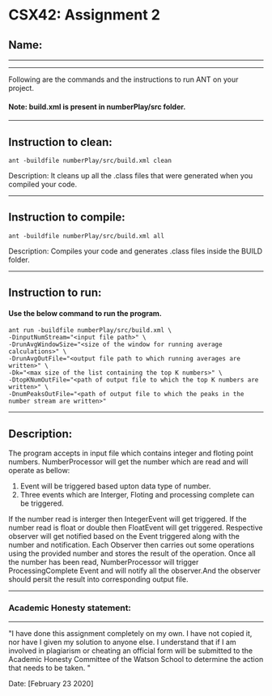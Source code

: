 # CSX42: Assignment 2
## Name: 

-----------------------------------------------------------------------
-----------------------------------------------------------------------


Following are the commands and the instructions to run ANT on your project.
#### Note: build.xml is present in numberPlay/src folder.

-----------------------------------------------------------------------
## Instruction to clean:

```commandline
ant -buildfile numberPlay/src/build.xml clean
```

Description: It cleans up all the .class files that were generated when you
compiled your code.

-----------------------------------------------------------------------
## Instruction to compile:

```commandline
ant -buildfile numberPlay/src/build.xml all
```

Description: Compiles your code and generates .class files inside the BUILD folder.

-----------------------------------------------------------------------
## Instruction to run:

#### Use the below command to run the program.

```commandline
ant run -buildfile numberPlay/src/build.xml \
-DinputNumStream="<input file path>" \
-DrunAvgWindowSize="<size of the window for running average calculations>" \
-DrunAvgOutFile="<output file path to which running averages are written>" \
-Dk="<max size of the list containing the top K numbers>" \
-DtopKNumOutFile="<path of output file to which the top K numbers are written>" \
-DnumPeaksOutFile="<path of output file to which the peaks in the number stream are written>"
```

-----------------------------------------------------------------------
## Description:

The program accepts in input file which contains integer and floting point numbers. NumberProcessor will get the number which are read and will operate as bellow:
1) Event will be triggered based upton data type of number.
2) Three events which are Interger, Floting and processing complete can be triggered.

If the number read is interger then IntegerEvent will get triggered.
If the number read is float or double then FloatEvent will get triggered.
Respective observer will get notified based on the Event triggered along with the number and notification.
Each Observer then carries out some operations using the provided number and stores the result of the operation.
Once all the number has been read, NumberProcessor will trigger ProcessingComplete Event and will notify all the observer.And the observer should persit the result into corresponding output file.

-----------------------------------------------------------------------
### Academic Honesty statement:
-----------------------------------------------------------------------

"I have done this assignment completely on my own. I have not copied
it, nor have I given my solution to anyone else. I understand that if
I am involved in plagiarism or cheating an official form will be
submitted to the Academic Honesty Committee of the Watson School to
determine the action that needs to be taken. "

Date: [February 23 2020]


